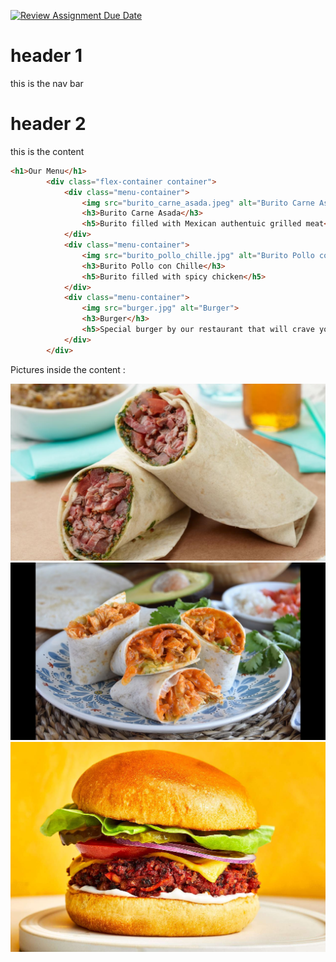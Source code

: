 [![Review Assignment Due Date](https://classroom.github.com/assets/deadline-readme-button-22041afd0340ce965d47ae6ef1cefeee28c7c493a6346c4f15d667ab976d596c.svg)](https://classroom.github.com/a/_rEaNyCz)
# header 1 
this is the nav bar

# header 2 
this is the content
```html
<h1>Our Menu</h1>
        <div class="flex-container container">
            <div class="menu-container">
                <img src="burito_carne_asada.jpeg" alt="Burito Carne Asada">
                <h3>Burito Carne Asada</h3>
                <h5>Burito filled with Mexican authentuic grilled meat</h5>
            </div>
            <div class="menu-container">
                <img src="burito_pollo_chille.jpg" alt="Burito Pollo con Chille">
                <h3>Burito Pollo con Chille</h3>
                <h5>Burito filled with spicy chicken</h5>
            </div>
            <div class="menu-container">
                <img src="burger.jpg" alt="Burger">
                <h3>Burger</h3>
                <h5>Special burger by our restaurant that will crave your gut</h5>
            </div>
        </div>
```
Pictures inside the content :

![Burito Carne Asada](burito_carne_asada.jpeg)
![Burito Pollo con Chille](burito_pollo_chille.jpg)
![Burger](burger.jpg )
